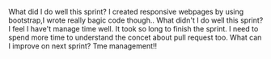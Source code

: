  What did I do well this sprint?
   I created responsive webpages by using bootstrap,I wrote really bagic code though..
 What didn't I do well this sprint?
    I feel I have't manage time well. It took so long to finish the sprint. 
    I need to spend more time to understand the concet about pull request too.
 What can I improve on next sprint?
   Tme management!!